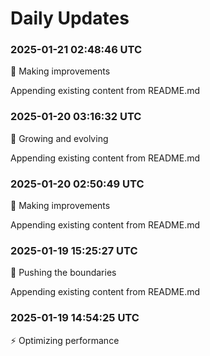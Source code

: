 # Daily Updates

### 2025-01-21 02:48:46 UTC
🔧 Making improvements

Appending existing content from README.md

### 2025-01-20 03:16:32 UTC
🌱 Growing and evolving

Appending existing content from README.md

### 2025-01-20 02:50:49 UTC
🔧 Making improvements

Appending existing content from README.md

### 2025-01-19 15:25:27 UTC
🚀 Pushing the boundaries

Appending existing content from README.md

### 2025-01-19 14:54:25 UTC
⚡ Optimizing performance
